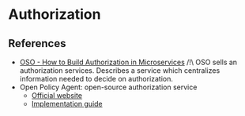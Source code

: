 # Authorization

## References

* [OSO - How to Build Authorization in Microservices](https://www.osohq.com/post/authorization-in-microservices)
   /!\ OSO sells an authorization services.
   Describes a service which centralizes information needed to decide on authorization.
* Open Policy Agent: open-source authorization service
    * [Official website](https://www.openpolicyagent.org/)
    * [Implementation guide](https://permify.co/post/implementing-opa/)
